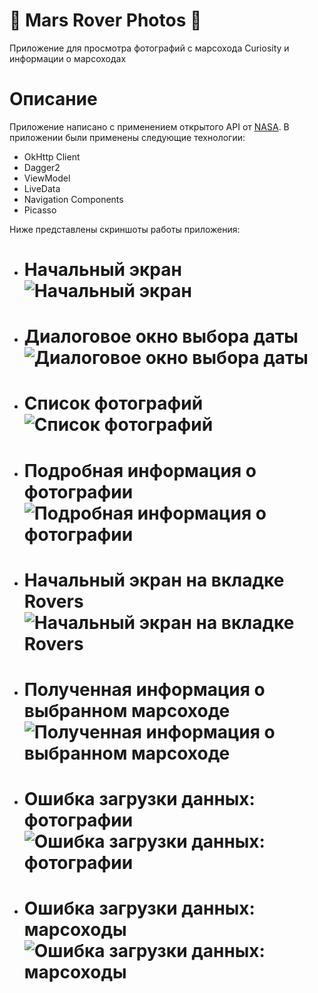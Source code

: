 # 🔮 Mars Rover Photos 🔮

Приложение для просмотра фотографий с марсохода Curiosity и информации о марсоходах 

# Описание
Приложение написано с применением открытого API от [NASA](https://api.nasa.gov/). В приложении были применены следующие технологии:

* OkHttp Client
* Dagger2
* ViewModel
* LiveData
* Navigation Components
* Picasso

Ниже представлены скриншоты работы приложения:
* # Начальный экран ![Начальный экран](/screenshots/start_screen.png)
* # Диалоговое окно выбора даты ![Диалоговое окно выбора даты](/screenshots/date_picker.png)
* # Список фотографий ![Список фотографий](/screenshots/photos_loaded.png)
* # Подробная информация о фотографии ![Подробная информация о фотографии](/screenshots/about_photo.png)
* # Начальный экран на вкладке Rovers ![Начальный экран на вкладке Rovers](/screenshots/rovers_start.png)
* # Полученная информация о выбранном марсоходе ![Полученная информация о выбранном марсоходе](/screenshots/rovers_opportunity.png)
* # Ошибка загрузки данных: фотографии ![Ошибка загрузки данных: фотографии](/screenshots/connection_error_photos.png)
* # Ошибка загрузки данных: марсоходы ![Ошибка загрузки данных: марсоходы](/screenshots/connection_error_rovers.png)
